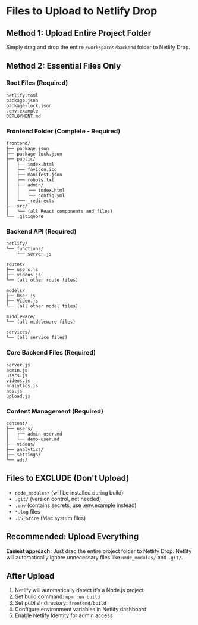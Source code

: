 # Files to Upload to Netlify Drop

## Method 1: Upload Entire Project Folder
Simply drag and drop the entire `/workspaces/backend` folder to Netlify Drop.

## Method 2: Essential Files Only

### Root Files (Required)
```
netlify.toml
package.json
package-lock.json
.env.example
DEPLOYMENT.md
```

### Frontend Folder (Complete - Required)
```
frontend/
├── package.json
├── package-lock.json  
├── public/
│   ├── index.html
│   ├── favicon.ico
│   ├── manifest.json
│   ├── robots.txt
│   ├── admin/
│   │   ├── index.html
│   │   └── config.yml
│   └── _redirects
├── src/
│   └── (all React components and files)
└── .gitignore
```

### Backend API (Required)
```
netlify/
└── functions/
    └── server.js

routes/
├── users.js
├── videos.js
└── (all other route files)

models/
├── User.js  
├── Video.js
└── (all other model files)

middleware/
└── (all middleware files)

services/
└── (all service files)
```

### Core Backend Files (Required)
```
server.js
admin.js
users.js
videos.js
analytics.js
ads.js
upload.js
```

### Content Management (Required)
```
content/
├── users/
│   ├── admin-user.md
│   └── demo-user.md
├── videos/
├── analytics/
├── settings/
└── ads/
```

## Files to EXCLUDE (Don't Upload)
- `node_modules/` (will be installed during build)
- `.git/` (version control, not needed)
- `.env` (contains secrets, use .env.example instead)
- `*.log` files
- `.DS_Store` (Mac system files)

## Recommended: Upload Everything
**Easiest approach:** Just drag the entire project folder to Netlify Drop. Netlify will automatically ignore unnecessary files like `node_modules/` and `.git/`.

## After Upload
1. Netlify will automatically detect it's a Node.js project
2. Set build command: `npm run build` 
3. Set publish directory: `frontend/build`
4. Configure environment variables in Netlify dashboard
5. Enable Netlify Identity for admin access